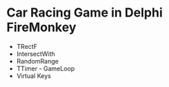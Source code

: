 # Car Racing Game in Delphi FireMonkey

- TRectF
- IntersectWith
- RandomRange
- TTimer - GameLoop
- Virtual Keys
